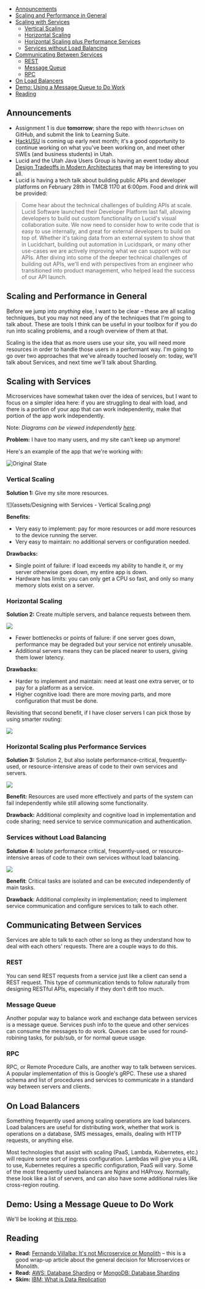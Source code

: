 <!-- START doctoc generated TOC please keep comment here to allow auto update -->
<!-- DON'T EDIT THIS SECTION, INSTEAD RE-RUN doctoc TO UPDATE -->

- [Announcements](#announcements)
- [Scaling and Performance in General](#scaling-and-performance-in-general)
- [Scaling with Services](#scaling-with-services)
  - [Vertical Scaling](#vertical-scaling)
  - [Horizontal Scaling](#horizontal-scaling)
  - [Horizontal Scaling plus Performance Services](#horizontal-scaling-plus-performance-services)
  - [Services without Load Balancing](#services-without-load-balancing)
- [Communicating Between Services](#communicating-between-services)
  - [REST](#rest)
  - [Message Queue](#message-queue)
  - [RPC](#rpc)
- [On Load Balancers](#on-load-balancers)
- [Demo: Using a Message Queue to Do Work](#demo-using-a-message-queue-to-do-work)
- [Reading](#reading)

<!-- END doctoc generated TOC please keep comment here to allow auto update -->

## Announcements

- Assignment 1 is due **tomorrow**; share the repo with `hhenrichsen` on GitHub,
  and submit the link to Learning Suite.
- [HackUSU](https://www.hackusu.com/) is coming up early next month; it's a good
  opportunity to continue working on what you've been working on, and meet other
  SWEs (and business students) in Utah.
- Lucid and the Utah Java Users Group is having an event today about
  [Design Tradeoffs in Modern Architectures](https://www.meetup.com/utah-java-users-group/events/296259318/)
  that may be interesting to you all.
- Lucid is having a tech talk about building public APIs and developer platforms
  on February 28th in TMCB 1170 at 6:00pm. Food and drink will be provided:

> Come hear about the technical challenges of building APIs at scale. Lucid
> Software launched their Developer Platform last fall, allowing developers to
> build out custom functionality on Lucid's visual collaboration suite. We now
> need to consider how to write code that is easy to use internally, and great
> for external developers to build on top of. Whether it's taking data from an
> external system to show that in Lucidchart, building out automation in
> Lucidspark, or many other use-cases we are actively improving what we can
> support with our APIs. After diving into some of the deeper technical
> challenges of building out APIs, we'll end with perspectives from an engineer
> who transitioned into product management, who helped lead the success of our
> API launch.

## Scaling and Performance in General

Before we jump into _anything_ else, I want to be clear – these are all scaling
techniques, but you may not need any of the techniques that I'm going to talk
about. These are tools I think can be useful in your toolbox for if you do run
into scaling problems, and a rough overview of them at that.

Scaling is the idea that as more users use your site, you will need more
resources in order to handle those users in a performant way. I'm going to go
over two approaches that we've already touched loosely on: today, we'll talk
about Services, and next time we'll talk about Sharding.

## Scaling with Services

Microservices have somewhat taken over the idea of services, but I want to focus
on a simpler idea here: if you are struggling to deal with load, and there is a
portion of your app that can work independently, make that portion of the app
work independently.

Note: _Diagrams can be viewed independently
[here](https://lucid.app/documents/view/3504a951-b52d-4eee-a971-d4a88e64e11b)._

**Problem:** I have too many users, and my site can't keep up anymore!

Here's an example of the app that we're working with:

![Original State](assets/Designing%20with%20Services%20-%20Original%20State.png)

### Vertical Scaling

**Solution 1:** Give my site more resources.

![](assets/Designing with Services - Vertical Scaling.png)

**Benefits:**

- Very easy to implement: pay for more resources or add more resources to the
  device running the server.
- Very easy to maintain: no additional servers or configuration needed.

**Drawbacks:**

- Single point of failure: if load exceeds my ability to handle it, or my server
  otherwise goes down, my entire app is down.
- Hardware has limits: you can only get a CPU so fast, and only so many memory
  slots exist on a server.

### Horizontal Scaling

**Solution 2:** Create multiple servers, and balance requests between them.

![](assets/Designing%20with%20Services%20-%20Horizontal%20Scaling.png)

- Fewer bottlenecks or points of failure: if one server goes down, performance
  may be degraded but your service not entirely unusable.
- Additional servers means they can be placed nearer to users, giving them lower
  latency.

**Drawbacks:**

- Harder to implement and maintain: need at least one extra server, or to pay
  for a platform as a service.
- Higher cognitive load: there are more moving parts, and more configuration
  that must be done.

Revisiting that second benefit, if I have closer servers I can pick those by
using smarter routing:

![](assets/Designing%20with%20Services%20-%20Horizontal%20Scaling%20with%20Regional%20Servers.png)

### Horizontal Scaling plus Performance Services

**Solution 3:** Solution 2, but also isolate performance-critical,
frequently-used, or resource-intensive areas of code to their own services and
servers.

![](assets/Designing%20with%20Services%20-%20Discord%20as%20a%20Service.png)

**Benefit:** Resources are used more effectively and parts of the system can
fail independently while still allowing some functionality.

**Drawback:** Additional complexity and cognitive load in implementation and
code sharing; need service to service communication and authentication.

### Services without Load Balancing

**Solution 4:** Isolate performance critical, frequently-used, or
resource-intensive areas of code to their own services without load balancing.

![](assets/Designing%20with%20Services%20-%20Attaching%20Discord%20as%20a%20Service.png)

**Benefit**: Critical tasks are isolated and can be executed independently of
main tasks.

**Drawback**: Additional complexity in implementation; need to implement service
communication and configure services to talk to each other.

## Communicating Between Services

Services are able to talk to each other so long as they understand how to deal
with each others' requests. There are a couple ways to do this.

### REST

You can send REST requests from a service just like a client can send a REST
request. This type of communication tends to follow naturally from designing
RESTful APIs, especially if they don't drift too much.

### Message Queue

Another popular way to balance work and exchange data between services is a
message queue. Services push info to the queue and other services can consume
the messages to do work. Queues can be used for round-robining tasks, for
pub/sub, or for normal queue usage.

### RPC

RPC, or Remote Procedure Calls, are another way to talk between services. A
popular implementation of this is Google's gRPC. These use a shared schema and
list of procedures and services to communicate in a standard way between servers
and clients.

## On Load Balancers

Something frequently used among scaling operations are load balancers. Load
balancers are useful for distributing work, whether that work is operations on a
database, SMS messages, emails, dealing with HTTP requests, or anything else.

Most technologies that assist with scaling (PaaS, Lambda, Kubernetes, etc.) will
require some sort of ingress configuration. Lambdas will give you a URL to use,
Kubernetes requires a specific configuration, PaaS will vary. Some of the most
frequently used balancers are Nginx and HAProxy. Normally, these look like a
list of servers, and can also have some additional rules like cross-region
routing.

## Demo: Using a Message Queue to Do Work

We'll be looking at
[this repo](https://github.com/hhenrichsen/sandbox-services-example).

## Reading

- **Read:**
  [Fernando Villalba: It's not Microservice or Monolith](https://fernandovillalba.substack.com/p/its-not-microservice-or-monolith)
  – this is a good wrap-up article about the general decision for Microservices
  or Monolith.
- **Read:**
  [AWS: Database Sharding](https://aws.amazon.com/what-is/database-sharding/) or
  [MongoDB: Database Sharding](https://www.mongodb.com/features/database-sharding-explained)
- **Skim:**
  [IBM: What is Data Replication](https://www.ibm.com/topics/data-replication)
